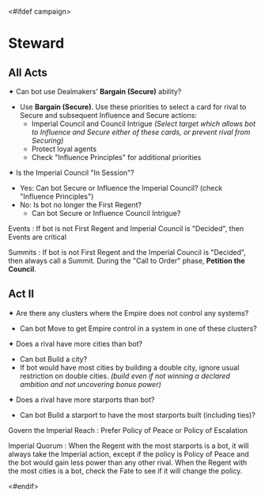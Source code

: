 <#ifdef campaign>
# Steward

## All Acts

✦ Can bot use Dealmakers' **Bargain (Secure)** ability?

- Use **Bargain (Secure)**. Use these priorities to select a card for rival to Secure and subsequent Influence and Secure actions:
	- Imperial Council and Council Intrigue *(Select target which allows bot to Influence and Secure either of these cards, or prevent rival from Securing)*
	- Protect loyal agents
	- Check "Influence Principles" for additional priorities

✦ Is the Imperial Council "In Session"?

- Yes: Can bot Secure or Influence the Imperial Council? (check "Influence Principles")
- No: Is bot no longer the First Regent?
	- Can bot Secure or Influence Council Intrigue?

Events
: If bot is not First Regent and Imperial Council is "Decided", then Events are critical

Summits
: If bot is not First Regent and the Imperial Council is "Decided", then always call a Summit. During the "Call to Order" phase, **Petition the Council**.

<div class="pagebreak"> </div>

## Act II

✦ Are there any clusters where the Empire does not control any systems?

- Can bot Move to get Empire control in a system in one of these clusters?

✦ Does a rival have more cities than bot?

- Can bot Build a city?
- If bot would have most cities by building a double city, ignore usual restriction on double cities. *(build even if not winning a declared ambition and not uncovering bonus power)*

✦ Does a rival have more starports than bot?

- Can bot Build a starport to have the most starports built (including ties)?

Govern the Imperial Reach
: Prefer Policy of Peace or Policy of Escalation

Imperial Quorum
: When the Regent with the most starports is a bot, it will always take the Imperial action, except if the policy is Policy of Peace and the bot would gain less power than any other rival. When the Regent with the most cities is a bot, check the Fate to see if it will change the policy.

<!-- 
## Act III

TODO: Grand Ambitions

✦ Can bot Build, Repair, or Move to take control of an Outlaw city?

✦ Can bot favorable battle to take control of an Outlaw city?

TODO:
If bot is not the First Regent -> actions to become First Regent
If bot IS the First Regent -> actions to stay First Regent


Imperial Sponsor
: If the Steward is the First Regent, select an undeclared ambition which an Outlaw is winning or contending.
-->
<div class="pagebreak"> </div>
<#endif>